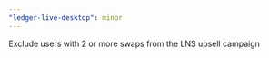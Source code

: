 ```yaml
---
"ledger-live-desktop": minor
---
```


Exclude users with 2 or more swaps from the LNS upsell campaign
